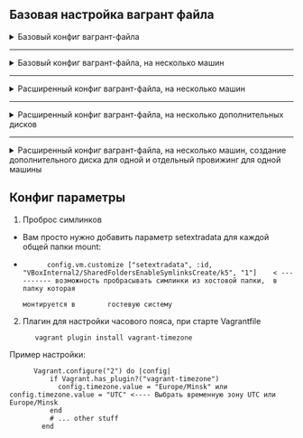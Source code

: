 
##                                                              Базовая настройка вагрант файла

<details>
                        <summary> Базовый конфиг вагрант-файла </summary>

        Vagrant.configure("2") do |config|
                config.vm.box = "ashum1976/centos7_kernel_5.10"        <------ Образ в vagrantclouds
                config.vm.synced_folder ".", "/vagrant", disabled: true     <--- отключаем проброс папки "./" с хостовой системы в гостевую ( "/vagrant" ) для всех создаваемых машин
                config.vm.synced_folder "./sync_data", "/home/vagrant/mnt"   <---- пробрасываем в гостевую систему, в папку "/home/vagrant/mnt",  папку "./sync_data" с хостовой системы

    # Провижинг, выполнение команд после запуска машины
                config.vm.provision "shell", inline: <<-SHELL    <----- провижинг, выполнение команд после запуска машины, в данном случае в shell. можно подцепить скрипт
                        mkdir -p ~root/.ssh
                        cp ~vagrant/.ssh/auth* ~root/.ssh
                    #  yum install -y redhat-lsb-core rpmdevtools rpm-build createrepo yum-utils wget
                    #  /vagrant/bash_rpm.sh
                SHELL

        end

</details>

___

<details>
                        <summary> Базовый конфиг вагрант-файла, на несколько машин  </summary>

    Vagrant.configure(2) do |config|
            config.vm.box = "ashum1976/centos7_kernel_5.10"
          #config.vm.box = "centos/7"


            config.vm.provider "virtualbox" do |v|
                v.memory = 256
                v.cpus = 1
            end

            config.vm.define "nfs_server" do |nfss|                                                         <------ задаём параметры box-a  "nfs_server"
                #nfss.vm.synced_folder "./sync_data_server", "/home/vagrant/mnt"
                nfss.vm.network "private_network", ip: "192.168.50.10", virtualbox__intnet: "net1"   <----- добавляем ещё сетевую карту с нужным IP
                nfss.vm.hostname = "nfssrv"                                                                        <-------- Задаём имя нашей создаваемой виртуальной машины hostname
                nfss.vm.provision "shell", path: "nfss_script.sh"                                            <------ Провижинг используя готовый скрипт, который будет находится в одной папке с Vagrant файлом
            end

            config.vm.define "nfs_client" do |nfsc|
                #nfsc.vm.synced_folder "./sync_data_client", "/home/vagrant/mnt"
                nfsc.vm.network "private_network", ip: "192.168.50.11", virtualbox__intnet: "net2"
                nfsc.vm.hostname = "nfscln"
                nfsc.vm.provision "shell", path: "nfsc_script.sh"
            end

end



</details>

___

<details>
                        <summary> Расширенный конфиг вагрант-файла, на несколько машин  </summary>
Этот файл использовался в уроке по запуску ansible (lesson_13 и lesson_15)

        home = ENV['HOME']
        MACHINES = {
        :'prod-nginx-01' => {
                :box_name => "centos/7",
                :ip_addr => '192.168.11.150',
        },
        :'prod-nginx-02' => {
                :box_name => "centos/7",
                :ip_addr => '192.168.11.151',
        },
        :'staging-nginx-01' => {
                :box_name => "centos/7",
                :ip_addr => '192.168.11.200',
        }
        }
    Vagrant.configure("2") do |config|

        MACHINES.each do |boxname, boxconfig|

           config.vm.define boxname do |box|
                box.vm.box = boxconfig[:box_name]
                box.vm.host_name = boxname.to_s
>Создадим сетевой интерфейс, внешний, будет доступен на хостовой машине, где тоже создастся сетевой интерфейс из этой же подсети ( 192.168.11.0/24):

                box.vm.network "private_network", ip: boxconfig[:ip_addr], virtualbox__extnet: "net1"
                box.vm.provider :virtualbox do |vb|
                vb.customize ["modifyvm", :id, "--memory", "256"]
                vb.name = boxname.to_s

                end

                box.vm.provision "shell", inline: <<-SHELL
                mkdir -p ~root/.ssh
                cp ~vagrant/.ssh/auth* ~root/.ssh
            SHELL

            end

        end

    end

</details>

___
<details>
                        <summary> Расширенный конфиг вагрант-файла, на несколько дополнительных дисков  </summary>

**_Использовался в уроке по управлению RAID массивом _**

# Describe VMs
MACHINES = {
  # VM name "raid_create"
 :"raid-create" => {
              # VM box
              :box_name => "ashum1976/centos7_k5_raid_home",
              # VM CPU count
              :cpus => 3,
              # VM RAM size (Mb)
              :memory => 2048,
              # networks
              :net => [],
              # forwarded ports
              :forwarded_port => [],
              :sync_path => "./sync_data",
              #:sync_path => ,
              :diskv => {
                        :sata1 => {
                                            :dfile => "./hddvm/sata1.vdi",
                                            :size => 1024,
                                            :port => 1,
                                           },
                        :sata2 => {
                                            :dfile => "./hddvm/sata2.vdi",
                                            :size => 1024,
                                            :port => 2,
                                            },
                        :sata3 => {
                                            :dfile => "./hddvm/sata3.vdi",
                                            :size => 1024,
                                            :port => 3,
                                            },
                        :sata4 => {
                                            :dfile => "./hddvm/sata4.vdi",
                                            :size => 1024,
                                            :port => 4
                                            },          
                         :sata5 => {
                                            :dfile => "./hddvm/sata5.vdi",
                                            :size => 1024,
                                            :port => 5
                                            },
                         :sata6 => {
                                            :dfile => "./hddvm/sata6.vdi",
                                            :size => 1024,
                                            :port => 6
                                            },
                         :sata7 => {
                                            :dfile => "./hddvm/sata7.vdi",
                                            :size => 1024,
                                            :port => 7
                                            }
                                    }
                                }
                            }
Vagrant.configure("2") do |config|
  MACHINES.each do |boxname, boxconfig|  
    # Disable shared folders
                config.vm.synced_folder ".", "/vagrant", disabled: true  # - отключаем проброс папок с хостовой системы в гостевую для всех создаваемых машин, но можем включить
                # Apply VM config
                    config.vm.define boxname do |box|
                        # Set VM base box and hostname
                                box.vm.box = boxconfig[:box_name]
                                box.vm.host_name = boxname.to_s
                        # Additional network config if present
                                if boxconfig.key? (:net) # - () это наличие такой переменной (значения) в массиве
                                     boxconfig [:net].each do |etconf, ipconf| # - цикл по значению переменно [:net], т.е :eth1 => { :ipaddr => '192.168.10.15'}
                                    #     "#{ipconf}" - получить строку находящуюся в переменной ipconf (:ipaddr => '192.168.10.15')
                                     box.vm.network :private_network, ip: ipconf[:ipaddr]
                                    end
                                end
                        # Port-forward config if present
                                if boxconfig.key?(:forwarded_port)
                                    boxconfig[:forwarded_port].each do |port|
                                    box.vm.network "forwarded_port", port
                                    end
                                end
                        #Включение директорий для проброса с хостовой машины на гостевую
                                if boxconfig.key?(:sync_path)
                              #      boxconfig[:sync_path].each do |path|
                              #      config.vm.synced_folder path
                                     config.vm.synced_folder boxconfig[:sync_path], "/vagrant"
                                   end              

                              #  end

                                # VM resources config
                    box.vm.provider "virtualbox" do |v|
                        # Set VM RAM size and CPU count
                                v.memory = boxconfig[:memory]
                                v.cpus = boxconfig[:cpus]
                                needsController = false
                                boxconfig[:diskv].each do |dname, dconf|
                                            unless File.exist?(dconf[:dfile])
                                            v.customize ['createhd', '--filename', dconf[:dfile], '--variant', 'Fixed', '--size', dconf[:size]]
                                            needsController = true
                                    end
                                end

                                if needsController == true
                                           v.customize ["storagectl", :id, "--name", "SATA", "--add", "sata" ]
                                           boxconfig[:diskv].each do |dname, dconf|
                                           v.customize ['storageattach', :id,  '--storagectl', 'SATA', '--port', dconf[:port], '--device', 0, '--type', 'hdd', '--medium',dconf[:dfile]]
                                     end     
                                end
                    end

                    box.vm.provision "shell", inline: <<-SHELL
                    #          mkdir -p ~root/.ssh
                    #          cp ~vagrant/.ssh/auth* ~root/.ssh
                                yum install -y mdadm smartmontools hdparm gdisk
                                /vagrant/bash.sh
                                SHELL


                    end
    end
end


</details>


___


<details>
                        <summary> Расширенный конфиг вагрант-файла, на несколько машин, создание  дополнительного диска для одной и отдельный провижинг для одной машины  </summary>

# -*- mode: ruby -*-
# vim: set ft=ruby :
MACHINES = {
  # VM name "srvbackup"
 :"srvbackup" => {
              # VM box
              :box_conf => "centos/8",
              # VM CPU count
              :cpus => 1,
              # VM RAM size (Mb)
              :memory => 2048,
              # networks
              :ip_addr => '192.168.10.11',
              # forwarded ports
              #:forwarded_port => [],
              #:sync_path => "./sync_data",
              #:sync_path => ,
              :diskv => {
                        :sata1 => {
                                    :dfile => './hddvm/sata1.vdi',
                                    :size => 2048,
                                    :port => 1
                                  }
                        }
                  },
  :"client" => {
              # VM box
              :box_conf => "centos/8",
              # VM CPU count
              :cpus => 1,
              # VM RAM size (Mb)
              :memory => 256,
              # networks
              :ip_addr => '192.168.10.10'
            }
}

Vagrant.configure("2") do |config|

  MACHINES.each do |boxname, boxconfig|
      if Vagrant.has_plugin?("vagrant-timezone")
            config.timezone.value = "Europe/Minsk"
      end
      config.vm.define boxname do |box|
            box.vm.box = boxconfig[:box_conf]
            box.vm.host_name = boxname.to_s
            box.vm.network "private_network", ip: boxconfig[:ip_addr], virtualbox__intnet: "net1"
            box.vm.provider "virtualbox" do |v|
                        # Set VM RAM size, CPU count, add disks
                                v.memory = boxconfig[:memory]
                                v.cpus = boxconfig[:cpus]
                                if boxconfig.key?(:diskv)
                                needsController = false
                                        boxconfig[:diskv].each do |dname, dconf|
                                              unless File.exist?(dconf[:dfile])
                                              v.customize ['createhd', '--filename', dconf[:dfile], '--variant', 'Fixed', '--size', dconf[:size]]
                                              needsController = true
                                            end
                                          end
                                      if needsController == true
                                               v.customize ["storagectl", :id, "--name", "SATA", "--add", "sata" ]
                                               boxconfig[:diskv].each do |dname, dconf|
                                               v.customize ['storageattach', :id,  '--storagectl', 'SATA', '--port', dconf[:port], '--device', 0, '--type', 'hdd', '--medium', dconf[:dfile]]
                                           end
                                      end
                                end
            end
            if boxname.to_s == "srvbackup"
              box.vm.provision "shell", path: "srvbackup.sh"
            end
            box.vm.provision "shell",  inline: <<-SHELL
                  mkdir -p /root/.ssh
                  cp ~vagrant/.ssh/auth* /root/.ssh
                  yum install -y --nogpgcheck epel-release
                  SHELL

      end
  end
end

</details>




##                                                              Конфиг параметры


1.   Проброс симлинков

-   Вам просто нужно добавить параметр setextradata для каждой общей папки mount:

*           config.vm.customize ["setextradata", :id, "VBoxInternal2/SharedFoldersEnableSymlinksCreate/k5", "1"]    < ---------- возможность пробрасывать симлинки из хостовой папки,  в папку которая  
                                                                                                                                  монтируется в        гостевую систему
2. Плагин для настройки часового пояса, при старте Vagrantfile

          vagrant plugin install vagrant-timezone

Пример настройки:

          Vagrant.configure("2") do |config|
              if Vagrant.has_plugin?("vagrant-timezone")
                config.timezone.value = "Europe/Minsk" или config.timezone.value = "UTC" <---- Выбрать временную зону UTC или Europe/Minsk
              end
              # ... other stuff
            end

